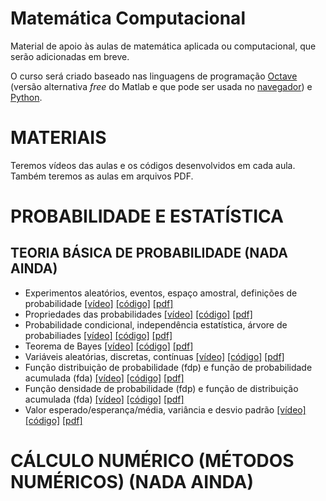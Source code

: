 # Matemática Computacional

Material de apoio às aulas de matemática aplicada ou computacional, que serão adicionadas em breve.

O curso será criado baseado nas linguagens de programação [Octave](https://www.gnu.org/software/octave) (versão alternativa _free_ do Matlab e que pode ser usada no [navegador](http://octave-online.net))  e [Python](https://www.python.org).


# MATERIAIS
Teremos vídeos das aulas e os códigos desenvolvidos em cada aula. Também teremos as aulas em arquivos PDF.


# PROBABILIDADE E ESTATÍSTICA

## TEORIA BÁSICA DE PROBABILIDADE (NADA AINDA)

* Experimentos aleatórios, eventos, espaço amostral, definições de probabilidade
  [[vídeo]]() [[código]]() [[pdf]]()
* Propriedades das probabilidades
  [[vídeo]]() [[código]]() [[pdf]]()
* Probabilidade condicional, independência estatística, árvore de probabiliades
  [[vídeo]]() [[código]]() [[pdf]]()
* Teorema de Bayes
  [[vídeo]]() [[código]]() [[pdf]]()
* Variáveis aleatórias, discretas, contínuas
  [[vídeo]]() [[código]]() [[pdf]]()
* Função distribuição de probabilidade (fdp) e função de probabilidade acumulada (fda)
  [[vídeo]]() [[código]]() [[pdf]]()
* Função densidade de probabilidade (fdp) e função de distribuição acumulada (fda)
  [[vídeo]]() [[código]]() [[pdf]]()
* Valor esperado/esperança/média, variância e desvio padrão
  [[vídeo]]() [[código]]() [[pdf]]()


# CÁLCULO NUMÉRICO (MÉTODOS NUMÉRICOS) (NADA AINDA)


